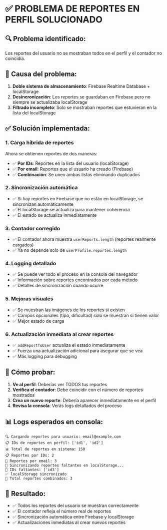 # ✅ PROBLEMA DE REPORTES EN PERFIL SOLUCIONADO

## 🔍 Problema identificado:
Los reportes del usuario no se mostraban todos en el perfil y el contador no coincidía.

## 🔧 Causa del problema:
1. **Doble sistema de almacenamiento**: Firebase Realtime Database + localStorage
2. **Desincronización**: Los reportes se guardaban en Firebase pero no siempre se actualizaba localStorage
3. **Filtrado incompleto**: Solo se mostraban reportes que estuvieran en la lista del localStorage

## ✅ Solución implementada:

### 1. **Carga híbrida de reportes**
Ahora se obtienen reportes de dos maneras:
- ✅ **Por IDs**: Reportes en la lista del usuario (localStorage)
- ✅ **Por email**: Reportes que el usuario ha creado (Firebase)
- ✅ **Combinación**: Se unen ambas listas eliminando duplicados

### 2. **Sincronización automática**
- ✅ Si hay reportes en Firebase que no están en localStorage, se sincronizan automáticamente
- ✅ El localStorage se actualiza para mantener coherencia
- ✅ El estado se actualiza inmediatamente

### 3. **Contador corregido**
- ✅ El contador ahora muestra `userReports.length` (reportes realmente cargados)
- ✅ Ya no depende solo de `userProfile.reportes.length`

### 4. **Logging detallado**
- ✅ Se puede ver todo el proceso en la consola del navegador
- ✅ Información sobre reportes encontrados por cada método
- ✅ Detalles de sincronización cuando ocurre

### 5. **Mejoras visuales**
- ✅ Se muestran las imágenes de los reportes si existen
- ✅ Campos opcionales (tipo, dificultad) solo se muestran si tienen valor
- ✅ Mejor estado de carga

### 6. **Actualización inmediata al crear reportes**
- ✅ `addReportToUser` actualiza el estado inmediatamente
- ✅ Fuerza una actualización adicional para asegurar que se vea
- ✅ Más logging para debugging

## 🧪 Cómo probar:

1. **Ve al perfil**: Deberías ver TODOS tus reportes
2. **Verifica el contador**: Debe coincidir con el número de reportes mostrados
3. **Crea un nuevo reporte**: Debería aparecer inmediatamente en el perfil
4. **Revisa la consola**: Verás logs detallados del proceso

## 📊 Logs esperados en consola:

```
🔍 Cargando reportes para usuario: email@example.com
📋 IDs de reportes en perfil: ['id1', 'id2']
📊 Total de reportes en sistema: 150
📋 Reportes por IDs: 2
📧 Reportes por email: 3
🔄 Sincronizando reportes faltantes en localStorage...
📝 IDs faltantes: ['id3']
✅ localStorage sincronizado
🎯 Total reportes combinados: 3
```

## 🎯 Resultado:
- ✅ Todos los reportes del usuario se muestran correctamente
- ✅ El contador refleja el número real de reportes
- ✅ Sincronización automática entre Firebase y localStorage
- ✅ Actualizaciones inmediatas al crear nuevos reportes

